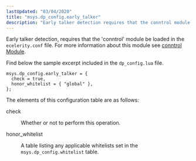 ```yaml
---
lastUpdated: "03/04/2020"
title: "msys.dp_config.early_talker"
description: "Early talker detection requires that the conntrol module be loaded in the ecelerity conf file For more information about this module see conntrol Module Find below the sample excerpt included in the dp config lua file The elements of this configuration table are as follows check Whether or not to..."
---
```


Early talker detection, requires that the 'conntrol' module be loaded in the `ecelerity.conf` file. For more information about this module see [conntrol Module](/momentum/3/3-reference/3-reference-modules-conntrol).

Find below the sample excerpt included in the `dp_config.lua` file.

```
msys.dp_config.early_talker = {
  check = true,
  honor_whitelist = { "global" },
};
```

The elements of this configuration table are as follows:

<dl class="variablelist">

<dt>check</dt>

<dd>

Whether or not to perform this operation.

</dd>

<dt>honor_whitelist</dt>

<dd>

A table listing any applicable whitelists set in the `msys.dp_config.whitelist` table.

</dd>

</dl>